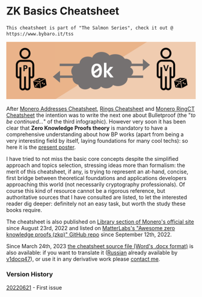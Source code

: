 # ZK Basics Cheatsheet

```
This cheatsheet is part of "The Salmon Series", check it out @ https://www.bybaro.it/tss
```

![ZKexchange](featured.png)

After [Monero Addresses Cheatsheet](https://github.com/baro77/MoneroAddressesCS), [Rings Cheatsheet](https://github.com/baro77/RingsCS) and [Monero RingCT Cheatsheet](https://github.com/baro77/RctCS) the intention was to write the next one about Bulletproof (the "_to be continued..._" of the third infographic).
However very soon it has been clear that **Zero Knowledge Proofs theory** is mandatory to have a comprehensive understanding about how BP works (apart from being a very interesting field by itself, laying foundations for many cool techs): so here it is the [present poster](https://github.com/baro77/ZKbasicsCS/blob/main/ZKbasicsCheatsheet20220621.pdf).

I have tried to not miss the basic core concepts despite the simplified approach and topics selection, stressing ideas more than formalism: the merit of this cheatsheet, if any, is trying to represent an at-hand, concise, first bridge between theoretical foundations and applications developers approaching this world (not necessarily cryptography professionals). Of course this kind of resource cannot be a rigorous reference, but authoritative sources that I have consulted are listed, to let the interested reader dig deeper: definitely not an easy task, but worth the study these books require.

The cheatsheet is also published on [Library section of Monero's official site](https://www.getmonero.org/library/) since August 23rd, 2022 and listed on [MatterLabs's "Awesome zero knowledge proofs (zkp)" GitHub repo](https://github.com/matter-labs/awesome-zero-knowledge-proofs) since September 12th, 2022.

Since March 24th, 2023 [the cheatsheet source file (Word's .docx format)](https://github.com/baro77/ZKbasicsCS/blob/main/ZKbasicsCheatsheet20220621.docx) is also available: if you want to translate it ([Russian](https://github.com/baro77/ZKbasicsCS/tree/main/translations/ru) already available by [v1docq47](https://github.com/v1docq47)), or use it in any derivative work please [contact me](https://github.com/baro77).

### Version History

[20220621](https://github.com/baro77/ZKbasicsCS/blob/main/ZKbasicsCheatsheet20220621.pdf) - First issue
